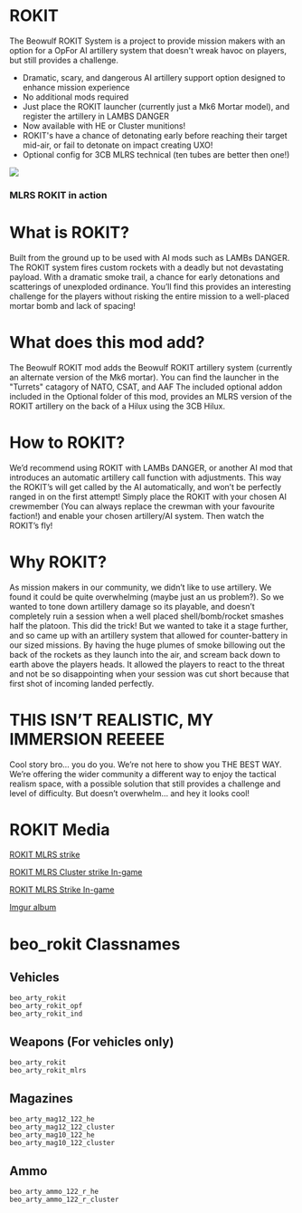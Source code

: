 # ROKIT
The Beowulf ROKIT System is a project to provide mission makers with an option for a OpFor AI artillery system that doesn't wreak havoc on players, but still provides a challenge.

-	Dramatic, scary, and dangerous AI artillery support option designed to enhance mission experience
-	No additional mods required
-	Just place the ROKIT launcher (currently just a Mk6 Mortar model), and register the artillery in LAMBS DANGER
-	Now available with HE or Cluster munitions!
- ROKIT's have a chance of detonating early before reaching their target mid-air, or fail to detonate on impact creating UXO!
-	Optional config for 3CB MLRS technical (ten tubes are better then one!)


![](https://media3.giphy.com/media/v1.Y2lkPTc5MGI3NjExNDkzNTY2ZDVhMTFhNmIwNDIzMDM3YjMwNzE4NGU2OTQyOGRlNTk5ZiZjdD1n/AADctIXKpydt6TrjwU/giphy.gif)
### MLRS ROKIT in action


# What is ROKIT?
Built from the ground up to be used with AI mods such as LAMBs DANGER. The ROKIT system fires custom rockets with a deadly but not devastating payload. With a dramatic smoke trail, a chance for early detonations and scatterings of unexploded ordinance. You’ll find this provides an interesting challenge for the players without risking the entire mission to a well-placed mortar bomb and lack of spacing!

# What does this mod add?
 The Beowulf ROKIT mod adds the Beowulf ROKIT artillery system (currently an alternate version of the Mk6 mortar). You can find the launcher in the "Turrets" catagory of NATO, CSAT, and AAF
 The included optional addon included in the Optional folder of this mod, provides an MLRS version of the ROKIT artillery on the back of a Hilux using the 3CB Hilux.


# How to ROKIT?
 We’d recommend using ROKIT with LAMBs DANGER, or another AI mod that introduces an automatic artillery call function with adjustments. This way the ROKIT’s will get called by the AI automatically, and won’t be perfectly ranged in on the first attempt!
 Simply place the ROKIT with your chosen AI crewmember (You can always replace the crewman with your favourite faction!) and enable your chosen artillery/AI system. Then watch the ROKIT’s fly!

# Why ROKIT?
 As mission makers in our community, we didn’t like to use artillery. We found it could be quite overwhelming (maybe just an us problem?). So we wanted to tone down artillery damage so its playable, and doesn’t completely ruin a session when a well placed shell/bomb/rocket smashes half the platoon. This did the trick! But we wanted to take it a stage further, and so came up with an artillery system that allowed for counter-battery in our sized missions. 
 By having the huge plumes of smoke billowing out the back of the rockets as they launch into the air, and scream back down to earth above the players heads. It allowed the players to react to the threat and not be so disappointing when your session was cut short because that first shot of incoming landed perfectly.

# THIS ISN’T REALISTIC, MY IMMERSION REEEEE
 Cool story bro… you do you. We’re not here to show you THE BEST WAY. We’re offering the wider community a different way to enjoy the tactical realism space, with a possible solution that still provides a challenge and level of difficulty. But doesn’t overwhelm… and hey it looks cool! 


# ROKIT Media
[ROKIT MLRS strike](https://cdn.medal.tv/ugcc/content-social/XDtOJev8Dx1xUyrSh_0R1A.mp4?auth=exp=1678156200~data=MTc0MzUwODMzLFlsWVRBeXRsNFdENHkscW9NZUVkeFVJ~hmac=12742caedf88b18dfa39c800f44f3c9d7fbb49e9c8445828592a783461009636)

[ROKIT MLRS Cluster strike In-game](https://cdn.medal.tv/ugcc/content-social/2zWu0rLjLvFnrPGSaHrWZw.mp4?auth=exp=1678156200~data=MTc0MzUwODMzLFlkcGRWeWhLTExRZzQscW9NZUVkeFVJ~hmac=dbd94feefff90be184b102c243657b715919f3add1034d901197704f77174255)

[ROKIT MLRS Strike In-game](https://cdn.medal.tv/ugcc/content-social/f9XsTahFgnPkG52XtKgxIA.mp4?auth=exp=1678156200~data=ODk0OTM4OTgsVVllZXBUUU1fMXdMLSxxb01lRWR4VUk~hmac=81bd0ad6632c7103f68c4020649307fb426c4c5723136074d47470d77a777729)

[Imgur album](https://imgur.com/a/oFLcw62)

# beo_rokit Classnames

## Vehicles
```
beo_arty_rokit
beo_arty_rokit_opf
beo_arty_rokit_ind
```

## Weapons (For vehicles only)
```
beo_arty_rokit
beo_arty_rokit_mlrs
```

## Magazines
```
beo_arty_mag12_122_he
beo_arty_mag12_122_cluster
beo_arty_mag10_122_he
beo_arty_mag10_122_cluster
```

## Ammo
```
beo_arty_ammo_122_r_he
beo_arty_ammo_122_r_cluster
```

